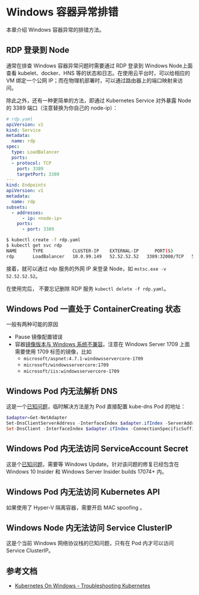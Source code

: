 # Windows 容器异常排错

本章介绍 Windows 容器异常的排错方法。

## RDP 登录到 Node

通常在排查 Windows 容器异常问题时需要通过 RDP 登录到 Windows Node上面查看 kubelet、docker、HNS 等的状态和日志。在使用云平台时，可以给相应的 VM 绑定一个公网 IP；而在物理机部署时，可以通过路由器上的端口映射来访问。

除此之外，还有一种更简单的方法，即通过 Kubernetes Service 对外暴露 Node 的 3389 端口（注意替换为你自己的 node-ip）：

```yaml
# rdp.yaml
apiVersion: v1
kind: Service
metadata:
  name: rdp
spec:
  type: LoadBalancer
  ports:
  - protocol: TCP
    port: 3389
    targetPort: 3389
---
kind: Endpoints
apiVersion: v1
metadata:
  name: rdp
subsets:
  - addresses:
      - ip: <node-ip>
    ports:
      - port: 3389
```

```sh
$ kubectl create -f rdp.yaml
$ kubectl get svc rdp
NAME      TYPE           CLUSTER-IP    EXTERNAL-IP      PORT(S)        AGE
rdp       LoadBalancer   10.0.99.149   52.52.52.52   3389:32008/TCP   5m
```

接着，就可以通过 rdp 服务的外网 IP 来登录 Node，如 `mstsc.exe -v 52.52.52.52`。

在使用完后， 不要忘记删除 RDP 服务 `kubectl delete -f rdp.yaml`。

## Windows Pod 一直处于 ContainerCreating 状态

一般有两种可能的原因

* Pause 镜像配置错误
* 容器[镜像版本与 Windows 系统不兼容](https://docs.microsoft.com/en-us/virtualization/windowscontainers/deploy-containers/version-compatibility)。注意在 Windows Server 1709 上面需要使用 1709 标签的镜像，比如
  * `microsoft/aspnet:4.7.1-windowsservercore-1709`
  * `microsoft/windowsservercore:1709`
  * `microsoft/iis:windowsservercore-1709`

## Windows Pod 内无法解析 DNS

这是一个[已知问题](https://github.com/Azure/acs-engine/issues/2027)，临时解决方法是为 Pod 直接配置 kube-dns Pod 的地址：

```powershell
$adapter=Get-NetAdapter
Set-DnsClientServerAddress -InterfaceIndex $adapter.ifIndex -ServerAddresses 10.244.0.2,10.244.0.3
Set-DnsClient -InterfaceIndex $adapter.ifIndex -ConnectionSpecificSuffix "default.svc.cluster.local"
```

## Windows Pod 内无法访问 ServiceAccount Secret

这是个[已知问题](https://github.com/moby/moby/issues/28401)，需要等 Windows Update。针对该问题的修复已经包含在 Windows 10 Insider 和 Windows Server Insider builds 17074+ 内。

## Windows Pod 内无法访问 Kubernetes API

如果使用了 Hyper-V 隔离容器，需要开启 MAC spoofing 。

##  Windows Node 内无法访问 Service ClusterIP

这是个当前 Windows 网络协议栈的已知问题，只有在 Pod 内才可以访问 Service ClusterIP。

## 参考文档

- [Kubernetes On Windows - Troubleshooting Kubernetes](https://docs.microsoft.com/en-us/virtualization/windowscontainers/kubernetes/common-problems)